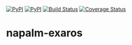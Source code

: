 [![PyPI](https://img.shields.io/pypi/v/napalm-exaros.svg)](https://pypi.python.org/pypi/napalm-exaros)
[![PyPI](https://img.shields.io/pypi/dm/napalm-exaros.svg)](https://pypi.python.org/pypi/napalm-exaros)
[![Build Status](https://travis-ci.org/benmaddison/napalm-exaros.svg?branch=master)](https://travis-ci.org/benmaddison/napalm-exaros)
[![Coverage Status](https://coveralls.io/repos/github/benmaddison/napalm-napalm-exaros/badge.svg?branch=master)](https://coveralls.io/github/benmaddison/napalm-napalm-exaros)


# napalm-exaros

